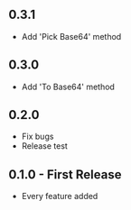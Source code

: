 ## 0.3.1
* Add 'Pick Base64' method

## 0.3.0
* Add 'To Base64' method

## 0.2.0
* Fix bugs
* Release test

## 0.1.0 - First Release
* Every feature added
